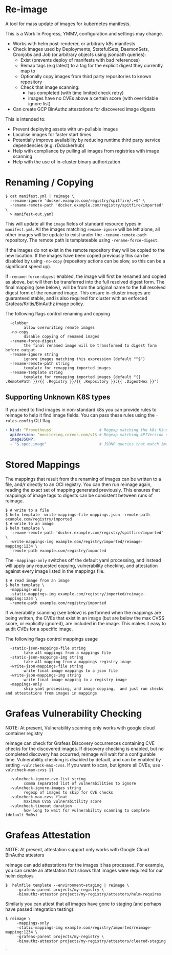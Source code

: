 # Re-image

A tool for mass update of images for kubernetes manifests.

This is a Work In Progress, YMMV, configuration and settings may change.

- Works with helm post-renderer, or arbitrary k8s manifests
- Check images used by Deployments, StatefulSets, DaemonSets, Cronjobs and Job (or
  arbitrary objects using jsonpath queries):
  - Exist (prevents deploy of manifests with bad references)
  - Remap tags (e.g latest) to a tag for the explicit digest they currently map to
  - Optionally copy images from third party repositories to known repository
  - Check that image scanning:
    - has completed (with time limited check retry)
    - images have no CVEs above a certain score (with overridable ignore list)
- Can create GCP BinAuthz attestations for discovered image digests

This is intended to:
- Prevent deploying assets with un-pullable images
- Localise images for faster start times
- Potentially improve availability by reducing runtime third party service
  dependencies (e.g. rDdockerhub)
- Help with compliance by pulling all images from registries with image
  scanning
- Help with the use of in-cluster binary authorization

# Renaming / Copying

```shell
$ cat manifest.yml | reimage \
  -rename-ignore 'docker.example.com/registry/spitfire/.+$' \
  -rename-remote-path 'docker.example.com/registry/spitfire/imported' \
  > manifest-out.yaml
```
This will update all the `image` fields of standard resource types in `manifest.yml`.
All the images matching `rename-ignore` will be left alone, all other images will
be update to exist under the `-rename-remote-path` repository. The remote path
is templateable using `-rename-force-digest`.

If the images do not exist in the remote repository they will be copied to the new
location. If the images have been copied previously this can be disabled by using `-no-copy`
(repository actions can be slow, so this can be a significant speed up).

If `-rename-force-digest` enabled, the image will first be renamed and copied
as above, but will then be transferred into the full resolved digest form. The
final mapping (see below), will be from the original name to the full resolved
digest form of the renamed image. This ensure in-cluster images are guaranteed
stable, and is also required for cluster with an enforced Grafeas/Kritis/BinAuthz
image policy.

The following flags control renaming and copying
```
  -clobber
        allow overwriting remote images
  -no-copy
        disable copying of renamed images
  -rename-force-digest
        the final renamed image will be transformed to digest form before output
  -rename-ignore string
        ignore images matching this expression (default "^$")
  -rename-remote-path string
        template for remapping imported images
  -rename-template string
        template for remapping imported images (default "{{ .RemotePath }}/{{ .Registry }}/{{ .Repository }}:{{ .DigestHex }}")
```

## Supporting Unknown K8S types

If you need to find images in non-standard k8s you can provide rules
to reimage to help it find image fields. You can pass these rules using
the `-rules-config` CLI flag.

```yaml
- kind: ^Prometheus$                     # Regexp matching the k8s Kind of objects
  apiVersion: ^monitoring.coreos.com/v1$ # Regexp matching APIVersion of objects
  imageJSONP:
  - "$.spec.image"                       # JSONP queries that match image fields of a type
```

# Stored Mappings

The mappings that result from the renaming of images can be written to a file,
and/r directly to an OCI registry. You can then run reimage again, reading the
exact set of mapping generated previously. This ensures that mappings of image tags
to digests can be consistent between runs of reimage.

```shell
$ # write to a file
$ helm template -write-mappings-file mappings.json -remote-path example.com/registry/imported
$ # write to an image
$ helm template \
  -rename-remote-path 'docker.example.com/registry/spitfire/imported' \
  -write-mappings-img example.com/registry/imported/reimage-mapping:1234 \
  -remote-path example.com/registry/imported
```

The `-mappings-only` switches off the default yaml processing, and instead will apply
any requested copying, vulnerability checking, and attestation against every image
listed in the mappings file.

```shell
$ # read image from an image
$ helm template \
  -mappings-only
  -static-mappings-img example.com/registry/imported/reimage-mapping:1234 \
  -remote-path example.com/registry/imported
```

If vulnerability scanning (see below) is performed when the mappings are being
written, the CVEs that exist in an image (but are below the max CVSS score, or
explicitly ignored), are included in the image. This makes it easy to audit
CVEs for a specific image.

The following flags control mappings usage

```
  -static-json-mappings-file string
        take all mappings from a mappings file
  -static-json-mappings-img string
        take all mapping from a mappings registry image
  -write-json-mappings-file string
        write final image mappings to a json file
  -write-json-mappings-img string
        write final image mapping to a registry image
  -mappings-only
        skip yaml processing, and image copying,  and just run checks and attestations from images in mappings

```
# Grafeas Vulnerability Checking

NOTE: At present, Vulnerability scanning only works with google cloud container registry

reimage can check for Grafeas Discovery occurrences containing CVE checks for
the discovered images. If discovery checking is enabled, but no completed discovery
has occurred, reimage will wait for a configurable time. Vulnerability checking
is disabled by default, and can be enabled by setting `-vulncheck-max-cvss`. If you
want to scan, but ignore all CVEs, use `-vulncheck-max-cvss 11`

```
  -vulncheck-ignore-cve-list string
        comma separated list of vulnerabilities to ignore
  -vulncheck-ignore-images string
        regexp of images to skip for CVE checks
  -vulncheck-max-cvss float
        maximum CVSS vulnerabitility score
  -vulncheck-timeout duration
        how long to wait for vulnerability scanning to complete (default 5m0s)
```

# Grafeas Attestation

NOTE: At present, attestation support only works with Google Cloud BinAuthz attestors

reimage can add attestations for the images it has processed. For example, you can
create an attestation that shows that images were required for our helm deploys

```shell
$  helmfile template --environment=staging | reimage \
     -grafeas-parent projects/my-registry \
     -binauthz-attestor projects/my-registry/attestors/helm-requires
```

Similarly you can attest that all images have gone to staging (and perhaps have passed
integration testing).

```shell
$ reimage \
     -mappings-only
     -static-mappings-img example.com/registry/imported/reimage-mapping:1234 \
     -grafeas-parent projects/my-registry \
     -binauthz-attestor projects/my-registry/attestors/cleared-staging
```

`

